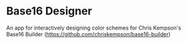 # Base16 Designer
An app for interactively designing color schemes for Chris Kempson's Base16 Builder (https://github.com/chriskempson/base16-builder)
